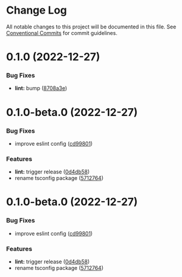 # Change Log

All notable changes to this project will be documented in this file.
See [Conventional Commits](https://conventionalcommits.org) for commit guidelines.

# 0.1.0 (2022-12-27)


### Bug Fixes

* **lint:** bump ([8708a3e](https://github.com/rmoralp/maons/commit/8708a3ef4e4685972dbbf6a095fb215a5ff6faff))



# 0.1.0-beta.0 (2022-12-27)


### Bug Fixes

* improve eslint config ([cd99801](https://github.com/rmoralp/maons/commit/cd99801695bc53670be56f1256f432c6032f26dc))


### Features

* **lint:** trigger release ([0d4db58](https://github.com/rmoralp/maons/commit/0d4db58ecf8c8471cebc7a5d5b4024cb70f96373))
* rename tsconfig package ([5712764](https://github.com/rmoralp/maons/commit/57127641e3ea7039ff0bd730745f8f513153885c))





# 0.1.0-beta.0 (2022-12-27)


### Bug Fixes

* improve eslint config ([cd99801](https://github.com/rmoralp/maons/commit/cd99801695bc53670be56f1256f432c6032f26dc))


### Features

* **lint:** trigger release ([0d4db58](https://github.com/rmoralp/maons/commit/0d4db58ecf8c8471cebc7a5d5b4024cb70f96373))
* rename tsconfig package ([5712764](https://github.com/rmoralp/maons/commit/57127641e3ea7039ff0bd730745f8f513153885c))
